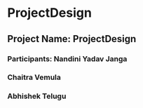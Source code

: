 # ProjectDesign
## Project Name: ProjectDesign
### Participants: Nandini Yadav Janga
###               Chaitra Vemula
###               Abhishek Telugu
